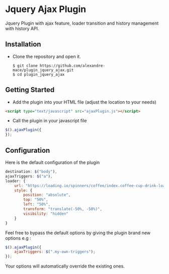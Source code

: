 # Jquery Ajax Plugin

Jquery Plugin with ajax feature, loader transition and history management with history API.
## Installation 
*   Clone the repository and open it.

		$ git clone https://github.com/alexandre-mace/plugin_jquery_ajax.git
		$ cd plugin_jquery_ajax

## Getting Started
* Add the plugin into your HTML file (adjust the location to your needs)
```html
<script type="text/javascript" src="ajaxPlugin.js"></script>
```
* Call the plugin in your javascript file
```javascript
$().ajaxPlugin({
});
```

## Configuration
Here is the default configuration of the plugin
```javascript
destination: $("body"),
ajaxTriggers: $("a"),
loader: {
    url: "https://loading.io/spinners/coffee/index.coffee-cup-drink-loader.gif",
    style: {
        position: "absolute",
        top: "50%",
        left: "50%",
        transform: "translate(-50%, -50%)",
        visibility: "hidden"
    }
}
```
Feel free to bypass the default options by giving the plugin brand new options e.g :
```javascript
$().ajaxPlugin({
    ajaxTriggers: $(".my-own-triggers");
});
```
Your options will automatically override the existing ones.